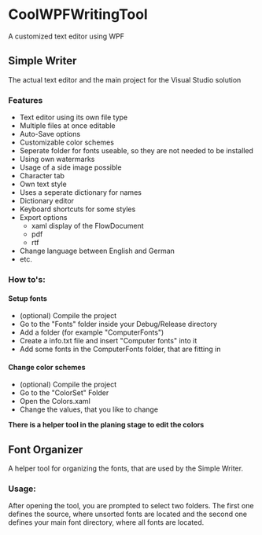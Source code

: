 # CoolWPFWritingTool
A customized text editor using WPF



## Simple Writer

The actual text editor and the main project for the Visual Studio solution

### Features
* Text editor using its own file type
* Multiple files at once editable
* Auto-Save options
* Customizable color schemes
* Seperate folder for fonts useable, so they are not needed to be installed
* Using own watermarks
* Usage of a side image possible
* Character tab
* Own text style
* Uses a seperate dictionary for names
* Dictionary editor
* Keyboard shortcuts for some styles
* Export options
	* xaml display of the FlowDocument
	* pdf 
	* rtf
* Change language between English and German
* etc.

### How to's:

#### Setup fonts
* (optional) Compile the project
* Go to the "Fonts" folder inside your Debug/Release directory
* Add a folder (for example "ComputerFonts")
* Create a info.txt file and insert "Computer fonts" into it
* Add some fonts in the ComputerFonts folder, that are fitting in 


#### Change color schemes
* (optional) Compile the project 
* Go to the "ColorSet" Folder
* Open the Colors.xaml
* Change the values, that you like to change

**There is a helper tool in the planing stage to edit the colors**

## Font Organizer

A helper tool for organizing the fonts, that are used by the Simple Writer.

### Usage:
After opening the tool, you are prompted to select two folders. The first one defines the source, where unsorted fonts are located and the second one defines your main font directory, where all fonts are located.
